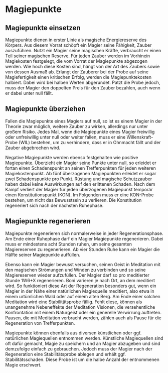 # Magiepunkte
## Magiepunkte einsetzen

Magiepunkte dienen in erster Linie als magische Energiereserve des Körpers. Aus diesem Vorrat schöpft ein Magier seine Fähigkeit, Zauber auszuführen. Nutzt ein Magier seine magischen Kräfte, verbraucht er einen Teil seiner magischen Reserve. Für jeden Zauber werden im Vorhinein Magiekosten festgelegt, die vom Vorrat der Magiepunkte abgezogen werden. Wie hoch diese Kosten sind, hängt von der Art des Zaubers sowie von dessen Ausmaß ab. Erlangt der Zauberer bei der Probe auf seine Magiefertigkeit einen kritischen Erfolg, werden die Magiepunktekosten halbiert. Dabei wird bei halben Werten abgerundet. Patzt die Probe jedoch, muss der Magier den doppelten Preis für den Zauber bezahlen, auch wenn er dabei unter null fällt.

## Magiepunkte überziehen

Fallen die Magiepunkte eines Magiers auf null, so ist es einem Magier in der Theorie zwar möglich, weitere Zauber zu wirken, allerdings nur unter großem Risiko. Jedes Mal, wenn die Magiepunkte eines Magier freiwillig oder unfreiwillig unter null oder weiter fallen, muss er eine Willenskraft-Probe (WIL) bestehen, um zu verhindern, dass er in Ohnmacht fällt und der Zauber abgebrochen wird.

Negative Magiepunkte werden ebenso festgehalten wie positive Magiepunkte. Überzieht ein Magier seine Punkte unter null, so erleidet er fortan einen Schadenspunkt an seinen Trefferpunkten für jeden weiteren Magiekostenpunkt. Ab fünf überzogenen Magiepunkten erleidet er sogar zwei Schadenspunkte pro Punkt. Rüstung und magische Schutzzauber haben dabei keine Auswirkungen auf den erlittenen Schaden. Nach dem Kampf verliert der Magier für jeden überzogenen Magiepunkt temporär einen Konstitutionspunkt (KON). Im Folgenden muss er eine KON-Probe bestehen, um nicht das Bewusstsein zu verlieren. Die Konstitution regeneriert sich nach der nächsten Ruhephase.

## Magiepunkte regenerieren

Magiepunkte regenerieren sich normalerweise in jeder Regenerationsphase. Am Ende einer Ruhephase darf ein Magier Magiepunkte regenerieren. Dabei muss er mindestens acht Stunden ruhen, um seine gesamten Magiereserven zu regenerieren. Ab vier Stunden Ruhe kann ein Magier die Hälfte seiner Magiepunkte auffüllen.

Ebenso kann ein Magier bewusst versuchen, seinen Geist in Meditation mit den magischen Strömungen und Winden zu verbinden und so seine Magiereserven wieder aufzufüllen. Der Magier darf so pro meditierter Stunde 1W6+X regenerieren. Boni varieren je nach Ort, an dem meditiert wird. So funktioniert diese Art der Regeneration besonders gut, wenn ein Magier in der Nähe einer natürlichen Magiequelle meditiert, also etwa in einem urtümlichen Wald oder auf einem alten Berg. Am Ende einer solchen Meditation wird eine Stabilitätsprobe fällig. Fehlt diese, können als unangenehme Nebeneffekte der Meditation Visionen, die versehentliche Konfrontation mit einem Naturgeist oder ein generelle Verwirrung auftreten. Pausen, die mit Meditation verbracht werden, zählen auch als Pause für die Regeneration von Trefferpunkten.

Magiepunkte können ebenfalls aus diversen künstlichen oder ggf. natürlichen Magiequellen entnommen werden. Künstliche Magiequellen sind oft dafür gemacht, Magie zu speichern und an Magier abzugeben und sind demzufolge einfach zu gebrauchen. Jedoch muss der Magier nach der Regeneration eine Stabilitätsprobe ablegen und erhält ggf. Stabilitätsschaden. Diese Probe ist um die halbe Anzahl der entnommenen Magie erschwert.
